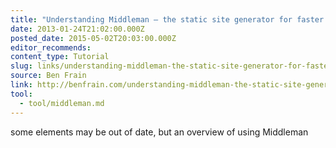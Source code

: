 ```yaml
---
title: "Understanding Middleman – the static site generator for faster prototyping "
date: 2013-01-24T21:02:00.000Z
posted_date: 2015-05-02T20:03:00.000Z
editor_recommends:
content_type: Tutorial
slug: links/understanding-middleman-the-static-site-generator-for-faster-prototyping
source: Ben Frain
link: http://benfrain.com/understanding-middleman-the-static-site-generator-for-faster-prototyping/
tool:
  - tool/middleman.md
---
```

some elements may be out of date, but an overview of using Middleman



